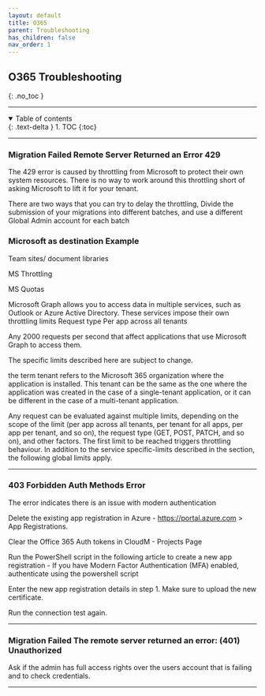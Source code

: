```yaml
---
layout: default
title: O365
parent: Troubleshooting
has_children: false
nav_order: 1
---
```


## O365 Troubleshooting
{: .no_toc }

---
<a name="top"></a>
<details open markdown="block">
  <summary>
    Table of contents
  </summary>
  {: .text-delta }
1. TOC
{:toc}
</details>

---

### Migration Failed Remote Server Returned an Error 429 

The 429 error is caused by throttling from Microsoft to protect their own system resources. There is no way to work around this throttling short of asking Microsoft to lift it for your tenant.
 
There are two ways that you can try to delay the throttling, Divide the submission of your migrations into different batches, and use a different Global Admin account for each batch

### Microsoft as destination Example

Team sites/ document libraries

MS Throttling

MS Quotas

Microsoft Graph allows you to access data in multiple services, such as Outlook or Azure Active Directory. These services impose their own throttling limits Request type Per app across all tenants


Any 2000 requests per second that affect applications that use Microsoft Graph to access them.


The specific limits described here are subject to change.

the term tenant refers to the Microsoft 365 organization where the application is installed. This tenant can be the same as the one where the application was created in the case of a single-tenant application, or it can be different in the case of a multi-tenant application.


Any request can be evaluated against multiple limits, depending on the scope of the limit (per app across all tenants, per tenant for all apps, per app per tenant, and so on), the request type (GET, POST, PATCH, and so on), and other factors. The first limit to be reached triggers throttling behaviour. In addition to the service specific-limits described in the section, the following global limits apply.

---

### 403 Forbidden Auth Methods Error  

The error indicates there is an issue with modern authentication

Delete the existing app registration in Azure - https://portal.azure.com > App Registrations.

Clear the Office 365 Auth tokens in CloudM - Projects Page

Run the PowerShell script in the following article to create a new app registration - If you have Modern Factor Authentication (MFA) enabled, authenticate using the powershell script

Enter the new app registration details in step 1. Make sure to upload the new certificate.

Run the connection test again.


---

### Migration Failed The remote server returned an error: (401) Unauthorized

Ask if the admin has full access rights over the users account that is failing and to check credentials.

---
